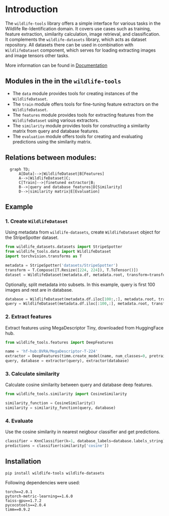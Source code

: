# Introduction
The `wildlife-tools` library offers a simple interface for various tasks in the Wildlife Re-Identification domain. It covers use cases such as training, feature extraction, similarity calculation, image retrieval, and classification. It complements the `wildlife-datasets` library, which acts as dataset repository. All datasets there can be used in combination with `WildlifeDataset` component, which serves for loading extracting images and image tensors other tasks. 

More information can be found in [Documentation](https://wildlifedatasets.github.io/wildlife-tools/)


## Modules in the in the `wildlife-tools`

- The `data` module provides tools for creating instances of the `WildlifeDataset`.
- The `train` module offers tools for fine-tuning feature extractors on the `WildlifeDataset`.
- The `features` module provides tools for extracting features from the `WildlifeDataset` using various extractors.
- The `similarity` module provides tools for constructing a similarity matrix from query and database features.
- The `evaluation` module offers tools for creating and evaluating predictions using the similarity matrix.



## Relations between modules:

```mermaid
  graph TD;
      A[Data]-->|WildlifeDataset|B[Features]
      A-->|WildlifeDataset|C;
      C[Train]-->|finetuned extractor|B;
      B-->|query and database features|D[Similarity]
      D-->|similarity matrix|E[Evaluation]
```



## Example
### 1. Create `WildlifeDataset` 
Using metadata from `wildlife-datasets`, create `WildlifeDataset` object for the StripeSpotter dataset.

```Python
from wildlife_datasets.datasets import StripeSpotter
from wildlife_tools.data import WildlifeDataset
import torchvision.transforms as T

metadata = StripeSpotter('datasets/StripeSpotter')
transform = T.Compose([T.Resize([224, 224]), T.ToTensor()])
dataset = WildlifeDataset(metadata.df, metadata.root, transform=transform)
```

Optionally, split metadata into subsets. In this example, query is first 100 images and rest are in database.

```Python
database = WildlifeDataset(metadata.df.iloc[100:,:], metadata.root, transform=transform)
query = WildlifeDataset(metadata.df.iloc[:100,:], metadata.root, transform=transform)
```

### 2. Extract features
Extract features using MegaDescriptor Tiny, downloaded from HuggingFace hub.

```Python
from wildlife_tools.features import DeepFeatures

name = 'hf-hub:BVRA/MegaDescriptor-T-224'
extractor = DeepFeatures(timm.create_model(name, num_classes=0, pretrained=True))
query, database = extractor(query), extractor(database)
```

### 3. Calculate similarity
Calculate cosine similarity between query and database deep features.

```Python
from wildlife_tools.similarity import CosineSimilarity

similarity_function = CosineSimilarity()
similarity = similarity_function(query, database)
```


### 4. Evaluate
Use the cosine similarity in nearest neigbour classifier and get predictions.

```Python
classifier = KnnClassifier(k=1, database_labels=database.labels_string)
predictions = classifier(similarity['cosine'])
```


## Installation

```shell
pip install wildlife-tools wildlife-datasets
```


Following dependencies were used:

```
torch==2.0.1
pytorch-metric-learning==1.6.0
faiss-gpu==1.7.2
pycocotools==2.0.4
timm==0.9.2
```
